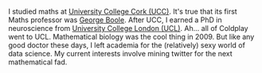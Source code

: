 I studied maths at [University College Cork
(UCC)](https://en.wikipedia.org/wiki/University_College_Cork). It's true
that its first Maths professor was [George
Boole](https://en.wikipedia.org/wiki/George_Boole). After UCC, I earned
a PhD in neuroscience from [University College London
(UCL)](https://en.wikipedia.org/wiki/University_College_London). Ah...
all of Coldplay went to UCL. Mathematical biology was the cool thing in
2009. But like any good doctor these days, I left academia for the
(relatively) sexy world of data science. My current interests involve
mining twitter for the next mathematical fad.
